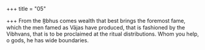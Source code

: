 +++
title = "05"

+++
From the R̥bhus comes wealth that best brings the foremost fame, which  the men famed as Vājas have produced,
that is fashioned by the Vibhvans, that is to be proclaimed at the ritual  distributions. Whom you help, o gods, he has wide boundaries.